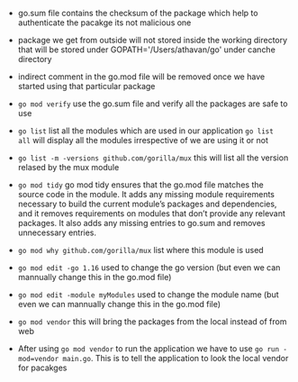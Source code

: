 - go.sum file contains the checksum of the package which help to authenticate the pacakge its not malicious one

- package we get from outside will not stored inside the working directory that will be stored under GOPATH='/Users/athavan/go' under canche directory
- indirect comment in the go.mod file will be removed once we have started using that particular package
- `go mod verify` use the go.sum file and verify all the packages are safe to use
- `go list` list all the modules which are used in our application `go list all` will display all the modules irrespective of we are using it or not
- `go list -m -versions github.com/gorilla/mux` this will list all the version relased by the mux module
- `go mod tidy` go mod tidy ensures that the go.mod file matches the source code in the module. It adds any missing module requirements necessary to build the current module’s packages and dependencies, and it removes requirements on modules that don’t provide any relevant packages. It also adds any missing entries to go.sum and removes unnecessary entries.

- `go mod why github.com/gorilla/mux` list where this module is used
- `go mod edit -go 1.16` used to change the go version (but even we can mannually change this in the go.mod file)
- `go mod edit -module myModules` used to change the module name (but even we can mannually change this in the go.mod file)
- `go mod vendor` this will bring the packages from the local instead of from web
- After using `go mod vendor` to run the application we have to use `go run -mod=vendor main.go`. This is to tell the application to look the local vendor for pacakges
